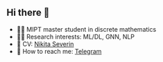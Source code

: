 ## Hi there :wave:
* :man_student: MIPT master student in discrete mathematics
* :man_technologist: Research interests: ML/DL, GNN, NLP
* :briefcase: CV: [Nikita Severin](https://github.com/Nikis14/Nikis14/blob/main/Severin_CV.pdf)
* :email: How to reach me: [Telegram](https://t.me/nikis14)


